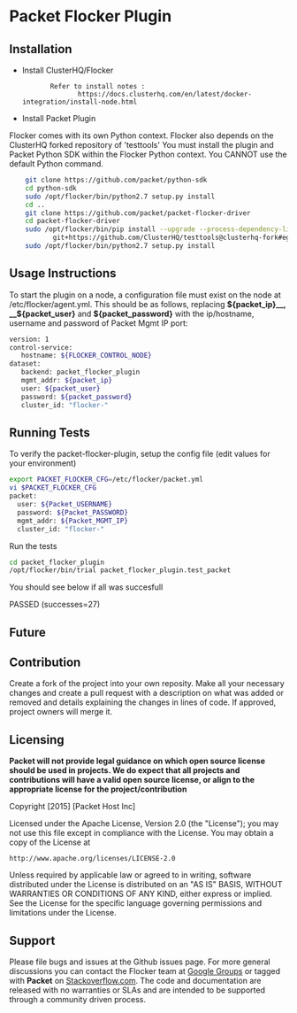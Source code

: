 Packet Flocker Plugin
======================


## Installation

- Install ClusterHQ/Flocker
      

             Refer to install notes :
                    https://docs.clusterhq.com/en/latest/docker-integration/install-node.html

- Install Packet Plugin

Flocker comes with its own Python context.
Flocker also depends on the ClusterHQ forked repository of 'testtools'
You must install the plugin and Packet Python SDK within the Flocker Python context.
You CANNOT use the default Python command.

```bash
    git clone https://github.com/packet/python-sdk
    cd python-sdk
    sudo /opt/flocker/bin/python2.7 setup.py install
    cd ..
    git clone https://github.com/packet/packet-flocker-driver
    cd packet-flocker-driver
    sudo /opt/flocker/bin/pip install --upgrade --process-dependency-links .[dev] \
           git+https://github.com/ClusterHQ/testtools@clusterhq-fork#egg=testtools-1.8.2chq2
    sudo /opt/flocker/bin/python2.7 setup.py install
```

## Usage Instructions
To start the plugin on a node, a configuration file must exist on the node at /etc/flocker/agent.yml. This should be as follows, replacing __${packet_ip}__,   __${packet_user}__ and __${packet_password}__ with the ip/hostname, username and password of Packet Mgmt IP port:
```bash
version: 1
control-service:
   hostname: ${FLOCKER_CONTROL_NODE}
dataset:
   backend: packet_flocker_plugin
   mgmt_addr: ${packet_ip}
   user: ${packet_user}
   password: ${packet_password}
   cluster_id: "flocker-"
```

## Running Tests

To verify the packet-flocker-plugin, setup the config file (edit values for your environment)
```bash
export PACKET_FLOCKER_CFG=/etc/flocker/packet.yml
vi $PACKET_FLOCKER_CFG
packet:
  user: ${Packet_USERNAME}
  password: ${Packet_PASSWORD}
  mgmt_addr: ${Packet_MGMT_IP}
  cluster_id: "flocker-"
```
Run the tests
```bash
cd packet_flocker_plugin
/opt/flocker/bin/trial packet_flocker_plugin.test_packet
```
You should see below if all was succesfull

PASSED (successes=27)


## Future

## Contribution
Create a fork of the project into your own reposity. Make all your necessary changes and create a pull request with a description on what was added or removed and details explaining the changes in lines of code. If approved, project owners will merge it.

## Licensing
**Packet will not provide legal guidance on which open source license should be used in projects. We do expect that all projects and contributions will have a valid open source license, or align to the appropriate license for the project/contribution**

Copyright [2015] [Packet Host Inc]

Licensed under the Apache License, Version 2.0 (the "License");
you may not use this file except in compliance with the License.
You may obtain a copy of the License at

    http://www.apache.org/licenses/LICENSE-2.0

Unless required by applicable law or agreed to in writing, software
distributed under the License is distributed on an "AS IS" BASIS,
WITHOUT WARRANTIES OR CONDITIONS OF ANY KIND, either express or implied.
See the License for the specific language governing permissions and
limitations under the License.

## Support
Please file bugs and issues at the Github issues page. For more general discussions you can contact the Flocker team at <a href="https://groups.google.com/forum/#!forum/flocker-users">Google Groups</a> or tagged with **Packet** on <a href="https://stackoverflow.com">Stackoverflow.com</a>. The code and documentation are released with no warranties or SLAs and are intended to be supported through a community driven process.
